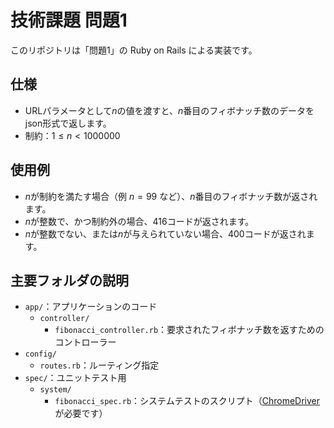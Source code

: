 # 技術課題 問題1
このリポジトリは「問題1」の Ruby on Rails による実装です。

## 仕様
* URLパラメータとして$`n`$の値を渡すと、$`n`$番目のフィボナッチ数のデータをjson形式で返します。
* 制約：$`1\leq n\lt 1000000`$

## 使用例
* $`n`$が制約を満たす場合（例 $`n=99`$ など）、$`n`$番目のフィボナッチ数が返されます。
* $`n`$が整数で、かつ制約外の場合、416コードが返されます。
* $`n`$が整数でない、または$`n`$が与えられていない場合、400コードが返されます。

## 主要フォルダの説明
* `app/`：アプリケーションのコード
  * `controller/`
    * 	`fibonacci_controller.rb`：要求されたフィボナッチ数を返すためのコントローラー
 * `config/`
    * `routes.rb`：ルーティング指定
 * `spec/`：ユニットテスト用
   * `system/`
     * `fibonacci_spec.rb`：システムテストのスクリプト（[ChromeDriver](https://chromedriver.chromium.org/downloads)が必要です）